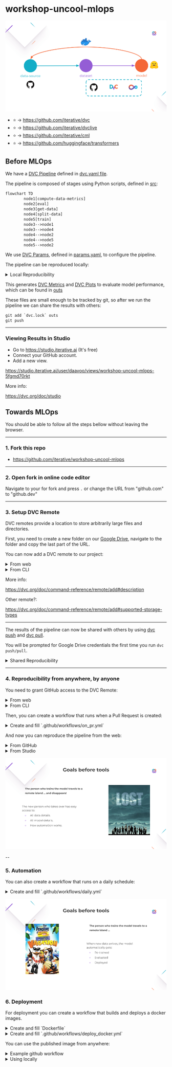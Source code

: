 # workshop-uncool-mlops

![Overview](./imgs/overview.png)

- :star: -> https://github.com/iterative/dvc
- :star: -> https://github.com/iterative/dvclive
- :star: -> https://github.com/iterative/cml
- :star: -> https://github.com/huggingface/transformers

## Before MLOps

We have a [DVC Pipeline](https://dvc.org/doc/user-guide/project-structure/pipelines-files) defined in [dvc.yaml file](./dvc.yaml).

The pipeline is composed of stages using Python scripts, defined in [src](./src/):

```mermaid
flowchart TD
        node1[compute-data-metrics]
        node2[eval]
        node3[get-data]
        node4[split-data]
        node5[train]
        node3-->node1
        node3-->node4
        node4-->node2
        node4-->node5
        node5-->node2
```

We use [DVC Params](https://dvc.org/doc/command-reference/params), defined in [params.yaml](./params.yaml), to configure the pipeline.

The pipeline can be reproduced locally:

<details>
<summary> Local Reproducibility
</summary>

```
git clone git@git@github.com:iterative/workshop-uncool-mlops.git
cd workshop-uncool-mlops
```

```
pip install -r requirements.txt
```

```
dvc repro
```

</details>

This generates [DVC Metrics](https://dvc.org/doc/command-reference/metrics) and [DVC Plots](https://dvc.org/doc/command-reference/plots) to evaluate model performance, which can be found in [outs](./outs)

These files are small enough to be tracked by git, so after we run the pipeline we can share the results with others:

```
git add `dvc.lock` outs
git push
```

---

### Viewing Results in Studio

- Go to https://studio.iterative.ai (It's free)
- Connect your GitHub account.
- Add a new view.

https://studio.iterative.ai/user/daavoo/views/workshop-uncool-mlops-5fgmd70rkt

More info:

https://dvc.org/doc/studio

## Towards MLOps

You should be able to follow all the steps bellow without leaving the browser.

---

### 1. Fork this repo

- https://github.com/iterative/workshop-uncool-mlops

---

### 2. Open fork in online code editor

Navigate to your for fork and press `.` or change the URL from "github.com" to "github.dev"

---

### 3. Setup DVC Remote

DVC remotes provide a location to store arbitrarily large files and directories.

First, you need to create a new folder on our [Google Drive](https://drive.google.com), navigate to the folder and copy the last part of the URL.

You can now add a DVC remote to our project:

<details>
<summary>From web</summary>

Add the following content to `.dvc/config`:

```
[core]
    remote = myremote
['remote "myremote"']
    url = gdrive://{YOUR_URL}
```

</details>

<details>
<summary>From CLI</summary>

```bash
dvc remote add --default  gdrive://{YOUR_URL}
```

</details>

More info:

https://dvc.org/doc/command-reference/remote/add#description

Other remote?:

https://dvc.org/doc/command-reference/remote/add#supported-storage-types

---

The results of the pipeline can now be shared with others by using [dvc push](https://dvc.org/doc/command-reference/push) and [dvc pull](https://dvc.org/doc/command-reference/pull).

You will be prompted for Google Drive credentials the first time you run `dvc push/pull`.

<details>
<summary> Shared Reproducibility
</summary>

```bash
# Researcher A
# Updates hparam
dvc repro
git add . git commit -m "Updated hparam"
git push && dvc push
```

```bash
# Researcher B
git pull && dvc pull
# Receives all changes
```

</details>

---

### 4. Reproducibility from anywhere, by anyone 

You need to grant GitHub access to the DVC Remote:

<details>
<summary>From web</summary>

- Get the credentials:
https://colab.research.google.com/drive/1Xe96hFDCrzL-Vt4Zj-cVHOxUgu-fyuBW

- Create a new GitHub Secret: `secrets.GDRIVE_CREDENTIALS_DATA`

</details>

<details>
<summary>From CLI</summary>

- Get the credentials:

```bash
cat ".dvc/tmp/gdrive-user-credentials.json"
```

- Create a new GitHub Secret: `secrets.GDRIVE_CREDENTIALS_DATA`

</details>

Then, you can create a workflow that runs when a Pull Request is created:

<details>
<summary>Create and fill `.github/workflows/on_pr.yml`</summary>

```yaml
name: DVC & CML Workflow

on:
  pull_request:

  # Allows you to run this workflow manually from the Actions tab
  workflow_dispatch:

jobs:
  build:
    runs-on: ubuntu-latest
    container: docker://ghcr.io/iterative/cml:latest

    steps:
      - uses: actions/checkout@v2
        with:
          fetch-depth: 0

      - name: Setup
        run: |
          pip install -r requirements.txt

      - name: Run DVC pipeline
        env:
          GITHUB_TOKEN: ${{ secrets.GITHUB_TOKEN }}
          GDRIVE_CREDENTIALS_DATA: ${{ secrets.GDRIVE_CREDENTIALS_DATA }}
        run: |
          dvc repro --pull

      - name: Share changes
        env:
          GDRIVE_CREDENTIALS_DATA: ${{ secrets.GDRIVE_CREDENTIALS_DATA }}
        run: |
          dvc push

      - name: Create a P.R. with CML 
        env:
          REPO_TOKEN: ${{ secrets.GITHUB_TOKEN }}
        run: |
          cml pr "dvc.lock" "outs/*.json" "outs/eval"  "outs/train_metrics"

      - name: CML Report
        env:
          REPO_TOKEN: ${{ secrets.GITHUB_TOKEN }}
        run: |
          echo "## Metrics & Params" >> report.md

          dvc exp diff main --show-md >> report.md
          cml send-comment --pr --update report.md
                  
          echo "## Plots" >> report.md

          echo "### Eval Loss" >> report.md
          dvc plots diff \
            --target outs/train_metrics/scalars/eval_loss.tsv --show-vega main > vega.json
          vl2png vega.json -s 1.5 | cml-publish --md  >> report.md

          echo "### Eval Accuracy" >> report.md
          dvc plots diff \
            --target outs/train_metrics/scalars/eval_accuracy.tsv --show-vega main > vega.json
          vl2png vega.json -s 1.5 | cml-publish --md  >> report.md

          echo "### Confusion Matrix" >> report.md
          dvc plots diff \
            --target outs/eval/plots/confusion_matrix.json --show-vega main > vega.json
          vl2png vega.json -s 1.5 | cml-publish --md  >> report.md

          cml send-comment --pr --update report.md
```
</details>

And now you can reproduce the pipeline from the web:

<details>
<summary>From GitHub</summary>

- Edit `params.yaml` from the GitHub Interface.

- Change `train.epochs`.

- Select `Create a new branch for this commit and start a pull request`

</details>

<details>
<summary>From Studio</summary>

- https://studio.iterative.ai/user/daavoo/views/workshop-uncool-mlops-5fgmd70rkt

- Click on `Run new experiment` button

</details>

![Lost](./imgs/lost.png)

--

### 5. Automation

You can also create a workflow that runs on a daily schedule:

<details>
<summary>Create and fill `.github/workflows/daily.yml`</summary>

```yaml
name: Daily DVC & CML Workflow

on:
  schedule:
    - cron: "0 0 * * *"

  # Allows you to run this workflow manually from the Actions tab
  workflow_dispatch:

jobs:
  build:
    runs-on: ubuntu-latest
    container: docker://ghcr.io/iterative/cml:latest

    steps:
      - uses: actions/checkout@v2
        with:
          fetch-depth: 0

      - name: Setup
        run: |
          pip install -r requirements.txt

      - name: Run DVC pipeline
        env:
          GITHUB_TOKEN: ${{ secrets.GITHUB_TOKEN }}
          GDRIVE_CREDENTIALS_DATA: ${{ secrets.GDRIVE_CREDENTIALS_DATA }}
        run: |
          dvc exp run --set-param until=$(date +'%Y/%m/%d') --pull

      - name: Share changes
        env:
          GDRIVE_CREDENTIALS_DATA: ${{ secrets.GDRIVE_CREDENTIALS_DATA }}
        run: |
          dvc push

      - name: Create a P.R. with CML 
        env:
          REPO_TOKEN: ${{ secrets.GITHUB_TOKEN }}
        run: |
          cml pr "dvc.lock" "outs/*.json" "outs/eval"  "outs/train_metrics"

      - name: CML Report
        env:
          REPO_TOKEN: ${{ secrets.GITHUB_TOKEN }}
        run: |
          echo "## Metrics & Params" >> report.md

          dvc exp diff main --show-md >> report.md
          cml send-comment --pr --update report.md
                  
          echo "## Plots" >> report.md

          echo "### Eval Loss" >> report.md
          dvc plots diff \
            --target outs/train_metrics/scalars/eval_loss.tsv --show-vega main > vega.json
          vl2png vega.json -s 1.5 | cml-publish --md  >> report.md

          echo "### Eval Accuracy" >> report.md
          dvc plots diff \
            --target outs/train_metrics/scalars/eval_accuracy.tsv --show-vega main > vega.json
          vl2png vega.json -s 1.5 | cml-publish --md  >> report.md

          echo "### Confusion Matrix" >> report.md
          dvc plots diff \
            --target outs/eval/plots/confusion_matrix.json --show-vega main > vega.json
          vl2png vega.json -s 1.5 | cml-publish --md  >> report.md

          cml send-comment --pr --update report.md
```
</details>

![Operation vacation](./imgs/vacation.png)

### 6. Deployment

For deployment you can create a workflow that builds and deploys a docker images.

<details>
<summary>Create and fill `Dockerfile`</summary>

```docker
FROM huggingface/transformers-pytorch-cpu:latest

COPY outs/train model
COPY src/inference.py inference.py

RUN pip3 install fire loguru

ENTRYPOINT ["python3", "inference.py", "model"]
```
</details>

<details>
<summary>Create and fill `.github/workflows/deploy_docker.yml`</summary>

```yaml
name: Create and publish a Docker image

on:
  push:
    branches:
      - 'main'
    tags:
      - 'v*'

env:
  REGISTRY: ghcr.io
  IMAGE_NAME: ${{ github.repository }}

jobs:
  build-and-push-image:
    runs-on: ubuntu-latest
    permissions:
      contents: read
      packages: write

    steps:
      - name: Checkout repository
        uses: actions/checkout@v2

      - name: Log in to the Container registry
        uses: docker/login-action@f054a8b539a109f9f41c372932f1ae047eff08c9
        with:
          registry: ${{ env.REGISTRY }}
          username: ${{ github.actor }}
          password: ${{ secrets.GITHUB_TOKEN }}

      - name: Extract metadata (tags, labels) for Docker
        id: meta
        uses: docker/metadata-action@98669ae865ea3cffbcbaa878cf57c20bbf1c6c38
        with:
          images: ${{ env.REGISTRY }}/${{ env.IMAGE_NAME }}
  
      - name: Setup
        env:
          GDRIVE_CREDENTIALS_DATA: ${{ secrets.GDRIVE_CREDENTIALS_DATA }}
        run: |
          pip install dvc[gdrive]
          dvc pull outs/train
  
      - name: Build and push Docker image
        uses: docker/build-push-action@ad44023a93711e3deb337508980b4b5e9bcdc5dc
        with:
          context: .
          push: true
          tags: ${{ steps.meta.outputs.tags }}
          labels: ${{ steps.meta.outputs.labels }}

```
</details>

You can use the published image from anywhere:

<details>
<summary>Example github workflow</summary>

```yaml
name: Issue Labeler

on:
  issues:
    types: [opened]

jobs:
  predict:
    runs-on: ubuntu-latest
    strategy:
      matrix:
        model: ["ghcr.io/iterative/workshop-uncool-mlops:main"]
    steps:
      - name: Model Predict
        run: docker run ${{ matrix.model }} "${{ github.event.issue.title }}" "${{ github.event.issue.body }}"
```
</details>

<details>
<summary>Using locally</summary>

```bash
docker run "ghcr.io/iterative/workshop-uncool-mlops:main" "dvc pull fails when using my S3 remote"
```
</details>
